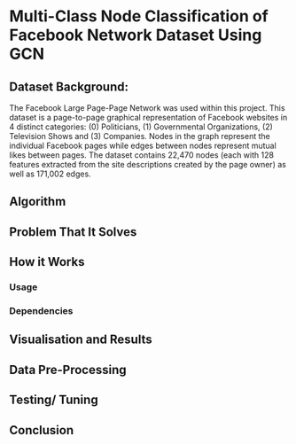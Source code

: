 # Multi-Class Node Classification of Facebook Network Dataset Using GCN

## Dataset Background:

The Facebook Large Page-Page Network was used within this project. This dataset is a page-to-page graphical representation of Facebook websites in 4 distinct categories: (0) Politicians, (1) Governmental Organizations, (2) Television Shows and (3) Companies. Nodes in the graph represent the individual Facebook pages while edges between nodes represent mutual likes between pages. The dataset contains 22,470 nodes (each with 128 features extracted from the site descriptions created by the page owner) as well as 171,002 edges.

## Algorithm

## Problem That It Solves

## How it Works

### Usage

### Dependencies

## Visualisation and Results

## Data Pre-Processing

## Testing/ Tuning

## Conclusion
